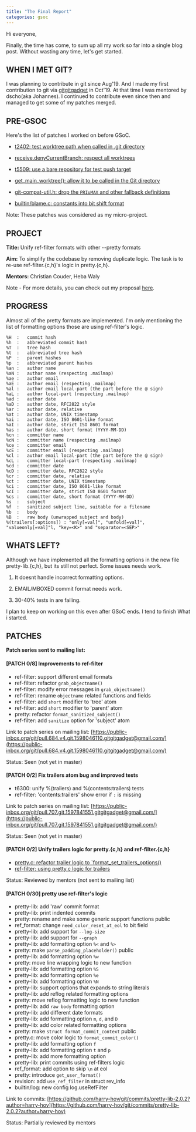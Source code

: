 ```yaml
---
title: "The Final Report"
categories: gsoc
---
```


Hi everyone,

Finally, the time has come, to sum up all my work so far into a single blog post. Without wasting any time, let's get started.

## WHEN I MET GIT?

I was planning to contribute in git since Aug'19. And I made my first contribution to git via [gitgitgadget](https://gitgitgadget.github.io/) in Oct'19. At that time I was mentored by dscho(aka Johannes). I continued to contribute even since then and managed to get some of my patches merged.

## PRE-GSOC

Here's the list of patches I worked on before GSoC. 

- [t2402: test worktree path when called in .git directory](https://github.com/git/git/commit/4d864895a23bbbb5403d9aa8a65d0576d2029597)

- [receive.denyCurrentBranch: respect all worktrees](https://github.com/git/git/commit/4ef346482d6d5748861c1aa9d56712e847369b40)

- [t5509: use a bare repository for test push target](https://github.com/git/git/commit/f8692114dbb1b3ffe0b71871a015c632c195b784)

- [get_main_worktree(): allow it to be called in the Git directory](https://github.com/git/git/commit/45f274fbb118cc4cb00640c30b4e3069d96755a0)

- [git-compat-util.h: drop the `PRIuMAX` and other fallback definitions](https://github.com/git/git/commit/e547e5a89e3641bae02e762bcb0062951bb698e5)

- [builtin/blame.c: constants into bit shift format](https://github.com/git/git/commit/86795774bb9ca3c63b94d3d0930405c1ba9148ec)

Note: These patches was considered as my micro-project.

## PROJECT

**Title:** Unify ref-filter formats with other --pretty formats 

**Aim:** To simplify the codebase by removing duplicate logic. The task is to re-use ref-filter.{c,h}'s logic in pretty.{c,h}.

**Mentors:** Christian Couder, Heba Waly

Note - For more details, you can check out my proposal [here](https://github.com/harry-hov/GSoC-Proposal-git/blob/master/%5BGSoC%5D%20Git%20Proposal.pdf).

## PROGRESS

Almost all of the pretty formats are implemented. I'm only mentioning the list of formatting options those are using ref-filter's logic. 

```
%H	:	commit hash
%h	:	abbreviated commit hash
%T	:	tree hash
%t	:	abbreviated tree hash
%P	:	parent hashes
%p	:	abbreviated parent hashes
%an	:	author name
%aN	:	author name (respecting .mailmap)
%ae	:	author email
%aE	:	author email (respecting .mailmap)
%al	:	author email local-part (the part before the @ sign)
%aL	:	author local-part (respecting .mailmap)
%ad	:	author date
%aD	:	author date, RFC2822 style
%ar	:	author date, relative
%at	:	author date, UNIX timestamp
%ai	:	author date, ISO 8601-like format
%aI	:	author date, strict ISO 8601 format
%as	:	author date, short format (YYYY-MM-DD)
%cn	:	committer name
%cN	:	committer name (respecting .mailmap)
%ce	:	committer email
%cE	:	committer email (respecting .mailmap)
%cl	:	author email local-part (the part before the @ sign)
%cL	:	committer local-part (respecting .mailmap)
%cd	:	committer date
%cD	:	committer date, RFC2822 style
%cr	:	committer date, relative
%ct	:	committer date, UNIX timestamp
%ci	:	committer date, ISO 8601-like format
%cI	:	committer date, strict ISO 8601 format
%cs	:	committer date, short format (YYYY-MM-DD)
%s	:	subject
%f	:	sanitized subject line, suitable for a filename
%b	:	body
%B	:	raw body (unwrapped subject and body)
%(trailers[:options]) : "only[=val]", "unfold[=val]", "valueonly[=val]"l, "key=<K>" and "separator=<SEP>"
```

## WHATS LEFT?

Although we have implemented all the formatting options in the new file pretty-lib.{c,h}, but its still not perfect. Some issues needs work.

1) It doesnt handle incorrect formatting options.

2) EMAIL/MBOXED commit format needs work.

3) 30-40% tests in are failing.

I plan to keep on working on this even after GSoC ends. I tend to finish What i started.

## PATCHES

**Patch series sent to mailing list:**

#### [PATCH 0/8] Improvements to ref-filter
- ref-filter: support different email formats
- ref-filter: refactor `grab_objectname()`
- ref-filter: modify error messages in `grab_objectname()`
- ref-filter: rename `objectname` related functions and fields
- ref-filter: add `short` modifier to 'tree' atom
- ref-filter: add `short` modifier to 'parent' atom
- pretty: refactor `format_sanitized_subject()`
- ref-filter: add `sanitize` option for 'subject' atom

Link to patch series on mailing list: [https://public-inbox.org/git/pull.684.v4.git.1598046110.gitgitgadget@gmail.com/](https://public-inbox.org/git/pull.684.v4.git.1598046110.gitgitgadget@gmail.com/)

Status: Seen (not yet in master)

#### [PATCH 0/2] Fix trailers atom bug and improved tests
- t6300: unify %(trailers) and %(contents:trailers) tests
- ref-filter: 'contents:trailers' show error if `:` is missing

Link to patch series on mailing list: [https://public-inbox.org/git/pull.707.git.1597841551.gitgitgadget@gmail.com/](https://public-inbox.org/git/pull.707.git.1597841551.gitgitgadget@gmail.com/)

Status: Seen (not yet in master)

#### [PATCH 0/2] Unify trailers logic for pretty.{c,h} and ref-filter.{c,h}
- [pretty.c: refactor trailer logic to `format_set_trailers_options()](https://public-inbox.org/git/712ab9aacf240a02d808af6b6837e682b929493c.1598043976.git.gitgitgadget@gmail.com/)
- [ref-filter: using pretty.c logic for trailers](https://public-inbox.org/git/d491be5d10991189f7ec6ead739c1d1500e437a1.1598043976.git.gitgitgadget@gmail.com/)

Status: Reviewed by mentors (not sent to mailing list)

#### [PATCH 0/30] pretty use ref-filter's logic 
- pretty-lib: add 'raw' commit format
- pretty-lib: print indented commits
- pretty: rename and make some generic support functions public
- ref_format: change `need_color_reset_at_eol` to bit field
- pretty-lib: add support for `--log-size`
- pretty-lib: add support for `--graph`
- pretty-lib: add formatting option `%<` and `%>`
- pretty: make `parse_padding_placeholder()` public
- pretty-lib: add formatting option `%w`
- pretty: move line wrapping logic to new function
- pretty-lib: add formatting option `%S`
- pretty-lib: add formatting option `%e`
- pretty-lib: add formatting option `%N`
- pretty-lib: support options that expands to string literals
- pretty-lib: add reflog related formatting options
- pretty: move reflog formatting logic to new function
- pretty-lib: add `raw body` formatting option
- pretty-lib: add different date formats
- pretty-lib: add formatting option `m`, `d`, and `D`
- pretty-lib: add color related formatting options
- pretty: make `struct format_commit_context` public
- pretty.c: move color logic to `format_commit_color()`
- pretty-lib: add formatting option `f`
- pretty-lib: add formatting option `t` and `p`
- pretty-lib: add more formatting option
- pretty-lib: print commits using ref-filters logic
- ref_format: add option to skip `\n` at eol
- pretty: introduce `get_user_format()`
- revision: add `use_ref_filter` in struct rev_info
- builtin/log: new config log.useRefFilter

Link to commits: [https://github.com/harry-hov/git/commits/pretty-lib-2.0.2?author=harry-hov](https://github.com/harry-hov/git/commits/pretty-lib-2.0.2?author=harry-hov)

Status: Partially reviewed by mentors
